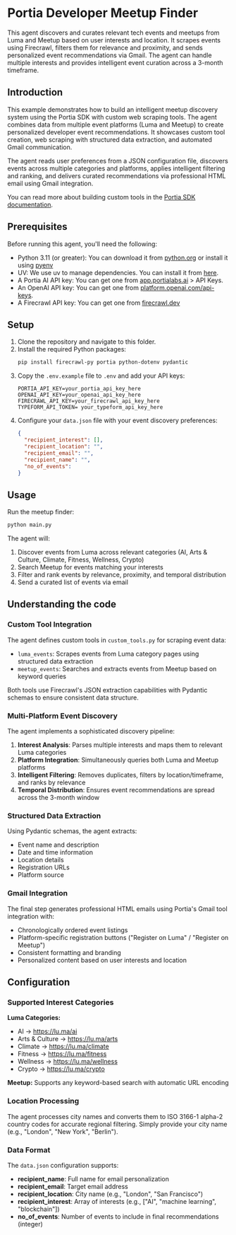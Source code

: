 # Portia Developer Meetup Finder

This agent discovers and curates relevant tech events and meetups from Luma and Meetup based on user interests and location. It scrapes events using Firecrawl, filters them for relevance and proximity, and sends personalized event recommendations via Gmail. The agent can handle multiple interests and provides intelligent event curation across a 3-month timeframe.

## Introduction

This example demonstrates how to build an intelligent meetup discovery system using the Portia SDK with custom web scraping tools. The agent combines data from multiple event platforms (Luma and Meetup) to create personalized developer event recommendations. It showcases custom tool creation, web scraping with structured data extraction, and automated Gmail communication.

The agent reads user preferences from a JSON configuration file, discovers events across multiple categories and platforms, applies intelligent filtering and ranking, and delivers curated recommendations via professional HTML email using Gmail integration.

You can read more about building custom tools in the [Portia SDK documentation](https://docs.portialabs.ai/add-custom-tools).

## Prerequisites

Before running this agent, you'll need the following:

- Python 3.11 (or greater): You can download it from [python.org](https://www.python.org/downloads/) or install it using [pyenv](https://github.com/pyenv/pyenv)
- UV: We use uv to manage dependencies. You can install it from [here](https://docs.astral.sh/uv/concepts/projects/dependencies/).
- A Portia AI API key: You can get one from [app.portialabs.ai](https://app.portialabs.ai) > API Keys.
- An OpenAI API key: You can get one from [platform.openai.com/api-keys](https://platform.openai.com/api-keys).
- A Firecrawl API key: You can get one from [firecrawl.dev](https://firecrawl.dev)

## Setup

1. Clone the repository and navigate to this folder.
2. Install the required Python packages:
   ```bash
   pip install firecrawl-py portia python-dotenv pydantic
   ```
3. Copy the `.env.example` file to `.env` and add your API keys:
   ```
   PORTIA_API_KEY=your_portia_api_key_here
   OPENAI_API_KEY=your_openai_api_key_here
   FIRECRAWL_API_KEY=your_firecrawl_api_key_here
   TYPEFORM_API_TOKEN= your_typeform_api_key_here
   ```
4. Configure your `data.json` file with your event discovery preferences:
   ```json
   {
     "recipient_interest": [],
     "recipient_location": "",
     "recipient_email": "",
     "recipient_name": "",
     "no_of_events": 
   }
   ```

## Usage

Run the meetup finder:

```bash
python main.py
```

The agent will:
1. Discover events from Luma across relevant categories (AI, Arts & Culture, Climate, Fitness, Wellness, Crypto)
2. Search Meetup for events matching your interests
3. Filter and rank events by relevance, proximity, and temporal distribution
4. Send a curated list of events via email

## Understanding the code

### Custom Tool Integration

The agent defines custom tools in `custom_tools.py` for scraping event data:

- `luma_events`: Scrapes events from Luma category pages using structured data extraction
- `meetup_events`: Searches and extracts events from Meetup based on keyword queries

Both tools use Firecrawl's JSON extraction capabilities with Pydantic schemas to ensure consistent data structure.

### Multi-Platform Event Discovery

The agent implements a sophisticated discovery pipeline:

1. **Interest Analysis**: Parses multiple interests and maps them to relevant Luma categories
2. **Platform Integration**: Simultaneously queries both Luma and Meetup platforms
3. **Intelligent Filtering**: Removes duplicates, filters by location/timeframe, and ranks by relevance
4. **Temporal Distribution**: Ensures event recommendations are spread across the 3-month window

### Structured Data Extraction

Using Pydantic schemas, the agent extracts:
- Event name and description
- Date and time information
- Location details
- Registration URLs
- Platform source

### Gmail Integration

The final step generates professional HTML emails using Portia's Gmail tool integration with:
- Chronologically ordered event listings
- Platform-specific registration buttons ("Register on Luma" / "Register on Meetup")
- Consistent formatting and branding
- Personalized content based on user interests and location

## Configuration

### Supported Interest Categories

**Luma Categories:**
- AI → https://lu.ma/ai
- Arts & Culture → https://lu.ma/arts  
- Climate → https://lu.ma/climate
- Fitness → https://lu.ma/fitness
- Wellness → https://lu.ma/wellness
- Crypto → https://lu.ma/crypto

**Meetup:** Supports any keyword-based search with automatic URL encoding

### Location Processing

The agent processes city names and converts them to ISO 3166-1 alpha-2 country codes for accurate regional filtering. Simply provide your city name (e.g., "London", "New York", "Berlin").

### Data Format

The `data.json` configuration supports:
- **recipient_name**: Full name for email personalization
- **recipient_email**: Target email address  
- **recipient_location**: City name (e.g., "London", "San Francisco")
- **recipient_interest**: Array of interests (e.g., ["AI", "machine learning", "blockchain"])
- **no_of_events**: Number of events to include in final recommendations (integer)
